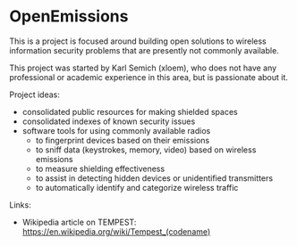 # OpenEmissions

This is a project is focused around building open solutions to wireless information security problems that are presently not commonly available.

This project was started by Karl Semich (xloem), who does not have any professional or academic experience in this area, but is passionate about it.

Project ideas:
- consolidated public resources for making shielded spaces
- consolidated indexes of known security issues
- software tools for using commonly available radios
  - to fingerprint devices based on their emissions
  - to sniff data (keystrokes, memory, video) based on wireless emissions
  - to measure shielding effectiveness
  - to assist in detecting hidden devices or unidentified transmitters
  - to automatically identify and categorize wireless traffic

Links:
  - Wikipedia article on TEMPEST: https://en.wikipedia.org/wiki/Tempest_(codename)
